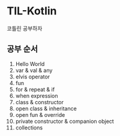 # TIL-Kotlin
코틀린 공부하자

## 공부 순서
  1. Hello World
  2. var & val & any
  3. elvis operator
  4. fun
  5. for & repeat & if
  6. when expression
  7. class & constructor
  8. open class & inheritance
  9. open fun & override
  10. private constructor & companion object
  11. collections
